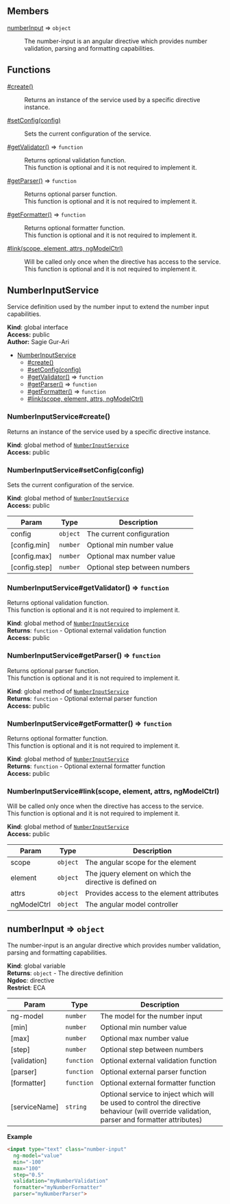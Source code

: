 ## Members

<dl>
<dt><a href="#numberInput">numberInput</a> ⇒ <code>object</code></dt>
<dd><p>The number-input is an angular directive which provides number validation, parsing and formatting capabilities.</p>
</dd>
</dl>

## Functions

<dl>
<dt><a href="#NumberInputService+create">#create()</a></dt>
<dd><p>Returns an instance of the service used by a specific directive instance.</p>
</dd>
<dt><a href="#NumberInputService+setConfig">#setConfig(config)</a></dt>
<dd><p>Sets the current configuration of the service.</p>
</dd>
<dt><a href="#NumberInputService+getValidator">#getValidator()</a> ⇒ <code>function</code></dt>
<dd><p>Returns optional validation function.<br>
This function is optional and it is not required to implement it.</p>
</dd>
<dt><a href="#NumberInputService+getParser">#getParser()</a> ⇒ <code>function</code></dt>
<dd><p>Returns optional parser function.<br>
This function is optional and it is not required to implement it.</p>
</dd>
<dt><a href="#NumberInputService+getFormatter">#getFormatter()</a> ⇒ <code>function</code></dt>
<dd><p>Returns optional formatter function.<br>
This function is optional and it is not required to implement it.</p>
</dd>
<dt><a href="#NumberInputService+link">#link(scope, element, attrs, ngModelCtrl)</a></dt>
<dd><p>Will be called only once when the directive has access to the service.<br>
This function is optional and it is not required to implement it.</p>
</dd>
</dl>

<a name="NumberInputService"></a>

## NumberInputService
Service definition used by the number input to extend the number input capabilities.

**Kind**: global interface  
**Access:** public  
**Author:** Sagie Gur-Ari  

* [NumberInputService](#NumberInputService)
    * [#create()](#NumberInputService+create)
    * [#setConfig(config)](#NumberInputService+setConfig)
    * [#getValidator()](#NumberInputService+getValidator) ⇒ <code>function</code>
    * [#getParser()](#NumberInputService+getParser) ⇒ <code>function</code>
    * [#getFormatter()](#NumberInputService+getFormatter) ⇒ <code>function</code>
    * [#link(scope, element, attrs, ngModelCtrl)](#NumberInputService+link)

<a name="NumberInputService+create"></a>

### NumberInputService#create()
Returns an instance of the service used by a specific directive instance.

**Kind**: global method of <code>[NumberInputService](#NumberInputService)</code>  
**Access:** public  
<a name="NumberInputService+setConfig"></a>

### NumberInputService#setConfig(config)
Sets the current configuration of the service.

**Kind**: global method of <code>[NumberInputService](#NumberInputService)</code>  
**Access:** public  

| Param | Type | Description |
| --- | --- | --- |
| config | <code>object</code> | The current configuration |
| [config.min] | <code>number</code> | Optional min number value |
| [config.max] | <code>number</code> | Optional max number value |
| [config.step] | <code>number</code> | Optional step between numbers |

<a name="NumberInputService+getValidator"></a>

### NumberInputService#getValidator() ⇒ <code>function</code>
Returns optional validation function.<br>
This function is optional and it is not required to implement it.

**Kind**: global method of <code>[NumberInputService](#NumberInputService)</code>  
**Returns**: <code>function</code> - Optional external validation function  
**Access:** public  
<a name="NumberInputService+getParser"></a>

### NumberInputService#getParser() ⇒ <code>function</code>
Returns optional parser function.<br>
This function is optional and it is not required to implement it.

**Kind**: global method of <code>[NumberInputService](#NumberInputService)</code>  
**Returns**: <code>function</code> - Optional external parser function  
**Access:** public  
<a name="NumberInputService+getFormatter"></a>

### NumberInputService#getFormatter() ⇒ <code>function</code>
Returns optional formatter function.<br>
This function is optional and it is not required to implement it.

**Kind**: global method of <code>[NumberInputService](#NumberInputService)</code>  
**Returns**: <code>function</code> - Optional external formatter function  
**Access:** public  
<a name="NumberInputService+link"></a>

### NumberInputService#link(scope, element, attrs, ngModelCtrl)
Will be called only once when the directive has access to the service.<br>
This function is optional and it is not required to implement it.

**Kind**: global method of <code>[NumberInputService](#NumberInputService)</code>  
**Access:** public  

| Param | Type | Description |
| --- | --- | --- |
| scope | <code>object</code> | The angular scope for the element |
| element | <code>object</code> | The jquery element on which the directive is defined on |
| attrs | <code>object</code> | Provides access to the element attributes |
| ngModelCtrl | <code>object</code> | The angular model controller |

<a name="numberInput"></a>

## numberInput ⇒ <code>object</code>
The number-input is an angular directive which provides number validation, parsing and formatting capabilities.

**Kind**: global variable  
**Returns**: <code>object</code> - The directive definition  
**Ngdoc**: directive  
**Restrict**: ECA  

| Param | Type | Description |
| --- | --- | --- |
| ng-model | <code>number</code> | The model for the number input |
| [min] | <code>number</code> | Optional min number value |
| [max] | <code>number</code> | Optional max number value |
| [step] | <code>number</code> | Optional step between numbers |
| [validation] | <code>function</code> | Optional external validation function |
| [parser] | <code>function</code> | Optional external parser function |
| [formatter] | <code>function</code> | Optional external formatter function |
| [serviceName] | <code>string</code> | Optional service to inject which will be used to control the directive behaviour (will override validation, parser and formatter attributes) |

**Example**  
```html
<input type="text" class="number-input"
  ng-model="value"
  min="-100"
  max="100"
  step="0.5"
  validation="myNumberValidation"
  formatter="myNumberFormatter"
  parser="myNumberParser">
```
